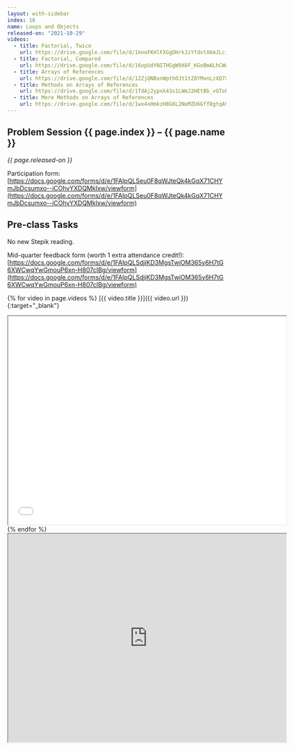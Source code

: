 ```yaml
---
layout: with-sidebar
index: 16
name: Loops and Objects
released-on: "2021-10-29"
videos:
  - title: Factorial, Twice
    url: https://drive.google.com/file/d/1knoFKHlFXGgDHrkJzYfdxtX6mJLcivPY
  - title: Factorial, Compared
    url: https://drive.google.com/file/d/16opUdYNITHGgW9X6F_KGoBmALhCWwZZx
  - title: Arrays of References
    url: https://drive.google.com/file/d/12ZjQNBxnWpthOJt1tZ8YMonLzXQ7XzCT
  - title: Methods on Arrays of References
    url: https://drive.google.com/file/d/1TdAj2ypxk43s1LWmJ2HEtBb_vGTokFuR
  - title: More Methods on Arrays of References
    url: https://drive.google.com/file/d/1wx4xHmkzH8G6L2NoMZU6Gff8gtqA9xGY
---
```


## Problem Session {{ page.index }} – {{ page.name }}

_{{ page.released-on }}_


Participation form: [https://docs.google.com/forms/d/e/1FAIpQLSeu0F8qWJteQk4kGqX71CHYmJbDcsumxo--iCOhvYXDQMkIxw/viewform](https://docs.google.com/forms/d/e/1FAIpQLSeu0F8qWJteQk4kGqX71CHYmJbDcsumxo--iCOhvYXDQMkIxw/viewform)
## Pre-class Tasks

No new Stepik reading.

Mid-quarter feedback form (worth 1 extra attendance credit!): [https://docs.google.com/forms/d/e/1FAIpQLSdjiKD3MgsTwiOM365y6H7tG6XWCwqYwGmouP6xn-H807cIBg/viewform](https://docs.google.com/forms/d/e/1FAIpQLSdjiKD3MgsTwiOM365y6H7tG6XWCwqYwGmouP6xn-H807cIBg/viewform)

{% for video in page.videos %}
[{{ video.title }}]({{ video.url }}){:target="_blank"}
<iframe src="{{ video.url }}/preview" width="640" height="480" allow="autoplay"></iframe>
{% endfor %}


<iframe src="https://drive.google.com/file/d/13c0nuXCaJgXYGfhdiPNqbf2Iq1vkRR8q/preview" width="640" height="480" allow="autoplay"></iframe>